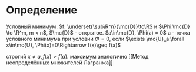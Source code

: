 # Определение
Условный минимум. $f: \underset{\sub\R^n}{\mc{D}}\to\R$ и $\Phi:\mc{D} \to \R^m, m < n$, $\mc{D}$ - открытое. $a\in\mc{D}, \Phi(a) = 0$
a - точка условного минимума при условии $\Phi = 0$, если $\exists \mc{U}_a:\forall x\in\mc{U}, \Phi(x)=0\Rightarrow f(x)\geq f(a)$

строгий $x\neq a, f(x) > f(a)$.
максимум аналогично
[[Метод неопределённых множителей Лагранжа]]
